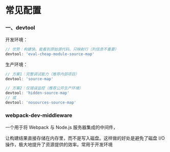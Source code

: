 # 常见配置

### 一、devtool
开发环境：
```js
// 优势：构建快、能看到原始源代码、只映射行（列信息不重要）
devtool: 'eval-cheap-module-source-map'
```

生产环境：
```js
// 方案1：完整调试能力（推荐内部项目）
devtool: 'source-map'

// 方案2：仅错误监控（推荐公开生产环境）
devtool: 'hidden-source-map'
// 或
devtool: 'nosources-source-map'
```

### webpack-dev-middleware 
一个用于将 Webpack 与 Node.js 服务器集成的中间件，

让构建结果直接存储在内存里，而不是写入磁盘。这样做的好处是避免了磁盘 I/O 操作，极大地提升了资源提供的效率。常用于开发环境


